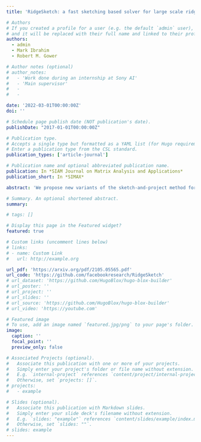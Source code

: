 ```yaml
---
title: 'RidgeSketch: a fast sketching based solver for large scale ridge regression'

# Authors
# If you created a profile for a user (e.g. the default `admin` user), write the username (folder name) here
# and it will be replaced with their full name and linked to their profile.
authors:
  - admin
  - Mark Ibrahim
  - Robert M. Gower

# Author notes (optional)
# author_notes:
#   - 'Work done during an internship at Sony AI'
#   - 'Main supervisor'
#   - 
#   - 

date: '2022-03-01T00:00:00Z'
doi: ''

# Schedule page publish date (NOT publication's date).
publishDate: "2017-01-01T00:00:00Z"

# Publication type.
# Accepts a single type but formatted as a YAML list (for Hugo requirements).
# Enter a publication type from the CSL standard.
publication_types: ['article-journal']

# Publication name and optional abbreviated publication name.
publication: In *SIAM Journal on Matrix Analysis and Applications*
publication_short: In *SIMAX*

abstract: 'We propose new variants of the sketch-and-project method for solving large scale ridge regression problems. Firstly, we propose a new momentum alternative and provide a theorem showing it can speed up the convergence of sketch-and-project, through a fast *sublinear* convergence rate. We carefully delimit under what settings this new sublinear rate is faster than the previously known linear rate of convergence of sketch-and-project without momentum. Secondly, we consider combining the sketch-and-project method with new modern sketching methods such as the count sketch, subcount sketch (a new method we propose), and subsampled Hadamard transforms. We show experimentally that when combined with the sketch-and-project method, the (sub)count sketch is very effective on sparse data and the standard subsample sketch is effective on dense data. Indeed, we show that these sketching methods, combined with our new momentum scheme, result in methods that are competitive even when compared to the Conjugate Gradient method on real large scale data. On the contrary, we show the subsampled Hadamard transform does not perform well in this setting, despite the use of fast Hadamard transforms, and nor do recently proposed acceleration schemes work well in practice. To support all of our experimental findings, and invite the community to validate and extend our results, with this paper we are also releasing an open source software package, **RidgeSketch**. We designed this object-oriented package in Python for testing sketch-and-project methods and benchmarking ridge regression solvers. **RidgeSketch** is highly modular, and new sketching methods can easily be added as subclasses. We provide code snippets of our package in the appendix.'

# Summary. An optional shortened abstract.
summary:

# tags: []

# Display this page in the Featured widget?
featured: true

# Custom links (uncomment lines below)
# links:
# - name: Custom Link
#   url: http://example.org

url_pdf: 'https://arxiv.org/pdf/2105.05565.pdf'
url_code: 'https://github.com/facebookresearch/RidgeSketch'
# url_dataset: 'https://github.com/HugoBlox/hugo-blox-builder'
# url_poster: ''
# url_project: ''
# url_slides: ''
# url_source: 'https://github.com/HugoBlox/hugo-blox-builder'
# url_video: 'https://youtube.com'

# Featured image
# To use, add an image named `featured.jpg/png` to your page's folder.
image:
  caption: ''
  focal_point: ''
  preview_only: false

# Associated Projects (optional).
#   Associate this publication with one or more of your projects.
#   Simply enter your project's folder or file name without extension.
#   E.g. `internal-project` references `content/project/internal-project/index.md`.
#   Otherwise, set `projects: []`.
# projects:
#   - example

# Slides (optional).
#   Associate this publication with Markdown slides.
#   Simply enter your slide deck's filename without extension.
#   E.g. `slides: "example"` references `content/slides/example/index.md`.
#   Otherwise, set `slides: ""`.
# slides: example
---
```


<!-- {{% callout note %}}
Click the _Cite_ button above to demo the feature to enable visitors to import publication metadata into their reference management software.
{{% /callout %}}

{{% callout note %}}
Create your slides in Markdown - click the _Slides_ button to check out the example.
{{% /callout %}}

Add the publication's **full text** or **supplementary notes** here. You can use rich formatting such as including [code, math, and images](https://docs.hugoblox.com/content/writing-markdown-latex/). -->
